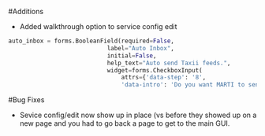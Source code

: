 #Additions
* Added walkthrough option to service config edit

```python
auto_inbox = forms.BooleanField(required=False,
                            label="Auto Inbox",
                            initial=False,
                            help_text="Auto send Taxii feeds.",
                            widget=forms.CheckboxInput(
                                attrs={'data-step': '8',
                                'data-intro': 'Do you want MARTI to send data to the TAXII server automatically (if released)?'})
```


#Bug Fixes
* Sevice config/edit now show up in place (vs before they showed up on a new page and you had to go back a page to get to the main GUI.
